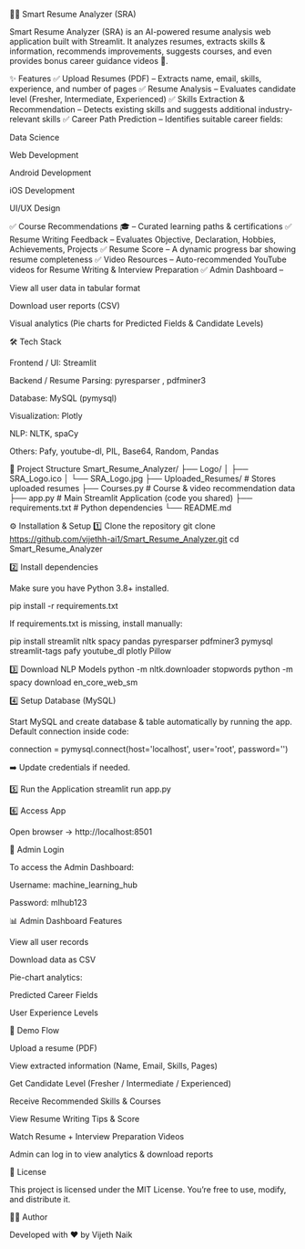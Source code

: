 🧑‍💼 Smart Resume Analyzer (SRA)

Smart Resume Analyzer (SRA) is an AI-powered resume analysis web application built with Streamlit.
It analyzes resumes, extracts skills & information, recommends improvements, suggests courses, and even provides bonus career guidance videos 🎥.


✨ Features
✅ Upload Resumes (PDF) – Extracts name, email, skills, experience, and number of pages
✅ Resume Analysis – Evaluates candidate level (Fresher, Intermediate, Experienced)
✅ Skills Extraction & Recommendation – Detects existing skills and suggests additional industry-relevant skills
✅ Career Path Prediction – Identifies suitable career fields:

Data Science

Web Development

Android Development

iOS Development

UI/UX Design

✅ Course Recommendations 🎓 – Curated learning paths & certifications
✅ Resume Writing Feedback – Evaluates Objective, Declaration, Hobbies, Achievements, Projects
✅ Resume Score – A dynamic progress bar showing resume completeness
✅ Video Resources – Auto-recommended YouTube videos for Resume Writing & Interview Preparation
✅ Admin Dashboard –

View all user data in tabular format

Download user reports (CSV)

Visual analytics (Pie charts for Predicted Fields & Candidate Levels)

🛠️ Tech Stack

Frontend / UI: Streamlit

Backend / Resume Parsing: pyresparser
, pdfminer3

Database: MySQL (pymysql)

Visualization: Plotly

NLP: NLTK, spaCy

Others: Pafy, youtube-dl, PIL, Base64, Random, Pandas

📂 Project Structure
Smart_Resume_Analyzer/
├── Logo/
│   ├── SRA_Logo.ico
│   └── SRA_Logo.jpg
├── Uploaded_Resumes/        # Stores uploaded resumes
├── Courses.py               # Course & video recommendation data
├── app.py                   # Main Streamlit Application (code you shared)
├── requirements.txt          # Python dependencies
└── README.md

⚙️ Installation & Setup
1️⃣ Clone the repository
git clone https://github.com/vijethh-ai1/Smart_Resume_Analyzer.git
cd Smart_Resume_Analyzer

2️⃣ Install dependencies

Make sure you have Python 3.8+ installed.

pip install -r requirements.txt


If requirements.txt is missing, install manually:

pip install streamlit nltk spacy pandas pyresparser pdfminer3 pymysql streamlit-tags pafy youtube_dl plotly Pillow

3️⃣ Download NLP Models
python -m nltk.downloader stopwords
python -m spacy download en_core_web_sm

4️⃣ Setup Database (MySQL)

Start MySQL and create database & table automatically by running the app.
Default connection inside code:

connection = pymysql.connect(host='localhost', user='root', password='')


➡️ Update credentials if needed.

5️⃣ Run the Application
streamlit run app.py

6️⃣ Access App

Open browser → http://localhost:8501

🔑 Admin Login

To access the Admin Dashboard:

Username: machine_learning_hub

Password: mlhub123

📊 Admin Dashboard Features

View all user records

Download data as CSV

Pie-chart analytics:

Predicted Career Fields

User Experience Levels

🎥 Demo Flow

Upload a resume (PDF)

View extracted information (Name, Email, Skills, Pages)

Get Candidate Level (Fresher / Intermediate / Experienced)

Receive Recommended Skills & Courses

View Resume Writing Tips & Score

Watch Resume + Interview Preparation Videos

Admin can log in to view analytics & download reports

📜 License

This project is licensed under the MIT License.
You’re free to use, modify, and distribute it.

👨‍💻 Author

Developed with ❤️ by Vijeth Naik
